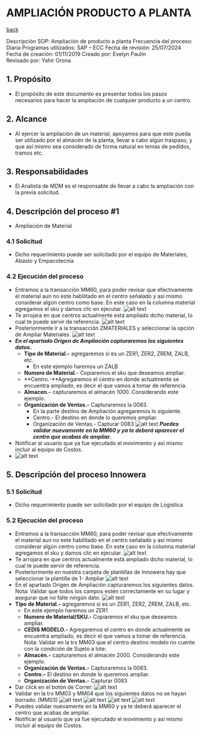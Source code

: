 # AMPLIACIÓN PRODUCTO A PLANTA
[back](analyst.md)

Descripción SOP: Ampliación de producto a planta
Frecuencia del proceso:	Diaria
Programas utilizados:	SAP – ECC
Fecha de revisión:	25/07/2024
Fecha de creación:	01/11/2019
Creado por:	Evelyn Paulín	
Revisado por:	Yahir Orona

## 1. Propósito
- El propósito de este documento es presentar todos los pasos necesarios para hacer la ampliación de cualquier producto a un centro.

## 2. Alcance
- Al ejercer la ampliación de un material, apoyamos para que este pueda ser utilizado por el almacén de la planta, llevar a cabo algún traspaso, y que así mismo sea considerado de forma natural en temas de pedidos, tramos etc.

## 3. Responsabilidades
- El Analista de MDM es el responsable de llevar a cabo la ampliación con la previa solicitud.

## 4. Descripción del proceso #1
- Ampliación de Material

### 4.1 Solicitud
- Dicho requerimiento puede ser solicitado por el equipo de Materiales, Abasto y Empacotecnia
  
### 4.2 Ejecución del proceso
- Entramos a la transacción MM60, para poder revisar que efectivamente el material aun no este habilitado en el centro señalado y así mismo considerar algún centro como base. En este caso en la columna material agregamos el sku y damos clic en ejecutar.
![alt text](image-69.png)
- Te arrojara en que centros actualmente está ampliado dicho  material, lo cual te puede servir de referencia.
![alt text](image-70.png)
- Posteriormente ir a la transacción ZMATERIALES y seleccionar la opción de Ampliar Materiales.
![alt text](image-71.png)
- ***En el apartado Origen de Ampliación  capturaremos los siguientes datos.***
  - **Tipo de Material.-**  agregaremos si es un ZER1, ZER2, ZREM, ZALB, etc.
    - En este ejemplo haremos un ZALB	
  - **Numero de Material.**- Copiaremos el sku que deseamos ampliar.
  - **Centro.-**Agregaremos el centro en donde actualmente se encuentra ampliado, es decir el que vamos a tomar de referencia. 
  - **Almacen.-** capturaremos el almacén 1000. Considerando este ejemplo.
  - **Organización de Ventas.-** Capturaremos la 0083.
    - En la parte destino de Ampliación agregaremos lo siguiente.
    - Centro.- El destino en donde lo queremos ampliar.
    - Organización de Ventas.- Capturar 0083
![alt text](image-72.png)
***Puedes validar nuevamente en la MM60 y ya te deberá aparecer el centro que acabas de ampliar.***
- Notificar al usuario que ya fue ejecutado el movimiento y así mismo incluir al equipo de Costos.
- ![alt text](image-73.png)

## 5. Descripción del proceso Innowera

### 5.1 Solicitud
- Dicho requerimiento puede ser solicitado por el equipo de Logistica

### 5.2 Ejecución del proceso
- Entramos a la transacción MM60, para poder revisar que efectivamente el material aun no este habilitado en el centro señalado y así mismo considerar algún centro como base. En este caso en la columna material agregamos el sku y damos clic en ejecutar.
![alt text](image-74.png)
- Te arrojara en que centros actualmente está ampliado dicho material, lo cual te puede servir de referencia.
- Posteriormente en nuestra carpeta de plantillas de Innowera hay que seleccionar la plantilla de 1- Ampliar
![alt text](image-75.png)
- En el apartado Origen de Ampliación capturaremos los siguientes datos. Nota: Validar que todos los campos estén correctamente en su lugar y asegurar que no falte ningún dato.
![alt text](image-76.png)
- **Tipo de Material.-**  agregaremos si es un ZER1, ZER2, ZREM, ZALB, etc.
  - En este ejemplo haremos un ZER1	
  - **Numero de Material/SKU.-** Copiaremos el sku que deseamos ampliar.
  - **CEDIS MODELO.-**  Agregaremos el centro en donde actualmente se encuentra ampliado, es decir el que vamos a tomar de referencia. Nota: Validar en la trx MM03 que el centro destino modelo no cuente con la condición de Sujeto a lote:
  - **Almacén.-** capturaremos el almacén 2000. Considerando este ejemplo.
  - **Organización de Ventas.-** Capturaremos la 0083.
  - **Centro.-** El destino en donde lo queremos ampliar. 
  - **Organización de Ventas.-** Capturar 0083
- Dar click en el botón de Correr:
![alt text](image-77.png)
- Validar en la trx MM03 y MM04 que los siguientes datos no se hayan borrado: (MM03)
![alt text](image-78.png)
![alt text](image-79.png)
![alt text](image-80.png)
![alt text](image-81.png)
- Puedes validar nuevamente en la MM60 y ya te deberá aparecer el centro que acabas de ampliar.
- Notificar al usuario que ya fue ejecutado el movimiento y así mismo incluir al equipo de Costos.
